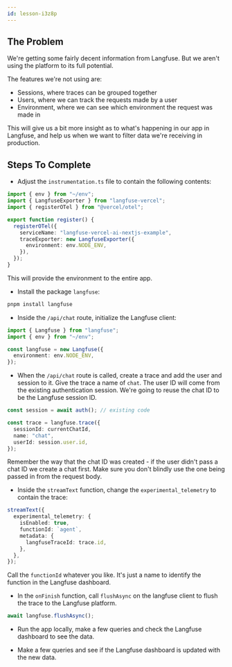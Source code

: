 ```yaml
---
id: lesson-i3z8p
---
```


## The Problem

We're getting some fairly decent information from Langfuse. But we aren't using the platform to its full potential.

The features we're not using are:

- Sessions, where traces can be grouped together
- Users, where we can track the requests made by a user
- Environment, where we can see which environment the request was made in

This will give us a bit more insight as to what's happening in our app in Langfuse, and help us when we want to filter data we're receiving in production.

## Steps To Complete

- Adjust the `instrumentation.ts` file to contain the following contents:

```ts
import { env } from "~/env";
import { LangfuseExporter } from "langfuse-vercel";
import { registerOTel } from "@vercel/otel";

export function register() {
  registerOTel({
    serviceName: "langfuse-vercel-ai-nextjs-example",
    traceExporter: new LangfuseExporter({
      environment: env.NODE_ENV,
    }),
  });
}
```

This will provide the environment to the entire app.

- Install the package `langfuse`:

```bash
pnpm install langfuse
```

- Inside the `/api/chat` route, initialize the Langfuse client:

```ts
import { Langfuse } from "langfuse";
import { env } from "~/env";

const langfuse = new Langfuse({
  environment: env.NODE_ENV,
});
```

- When the `/api/chat` route is called, create a trace and add the user and session to it. Give the trace a name of `chat`. The user ID will come from the existing authentication session. We're going to reuse the chat ID to be the Langfuse session ID.

```ts
const session = await auth(); // existing code

const trace = langfuse.trace({
  sessionId: currentChatId,
  name: "chat",
  userId: session.user.id,
});
```

Remember the way that the chat ID was created - if the user didn't pass a chat ID we create a chat first. Make sure you don't blindly use the one being passed in from the request body.

- Inside the `streamText` function, change the `experimental_telemetry` to contain the trace:

```ts
streamText({
  experimental_telemetry: {
    isEnabled: true,
    functionId: `agent`,
    metadata: {
      langfuseTraceId: trace.id,
    },
  },
});
```

Call the `functionId` whatever you like. It's just a name to identify the function in the Langfuse dashboard.

- In the `onFinish` function, call `flushAsync` on the langfuse client to flush the trace to the Langfuse platform.

```ts
await langfuse.flushAsync();
```

- Run the app locally, make a few queries and check the Langfuse dashboard to see the data.

- Make a few queries and see if the Langfuse dashboard is updated with the new data.
